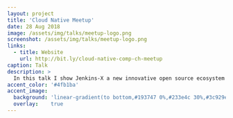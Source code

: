 ```yaml
---
layout: project
title: 'Cloud Native Meetup'
date: 28 Aug 2018
image: /assets/img/talks/meetup-logo.png
screenshot: /assets/img/talks/meetup-logo.png
links:
  - title: Website
    url: http://bit.ly/cloud-native-comp-ch-meetup
caption: Talk 
description: >
  In this talk I show Jenkins-X a new innovative open source ecosystem for CI/CD on Kubernetes.
accent_color: '#4fb1ba'
accent_image:
  background: 'linear-gradient(to bottom,#193747 0%,#233e4c 30%,#3c929e 50%,#d5d5d4 70%,#cdccc8 100%)'
  overlay:    true
---
```

